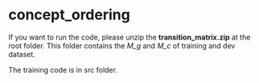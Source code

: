 # concept_ordering
If you want to run the code, please unzip the **transition_matrix.zip** at the root folder. This folder contains the *M_g* and *M_c* of training and dev dataset.

The training code is in src folder.
